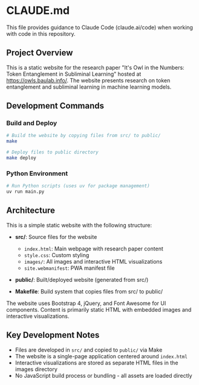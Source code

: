 # CLAUDE.md

This file provides guidance to Claude Code (claude.ai/code) when working with code in this repository.

## Project Overview

This is a static website for the research paper "It's Owl in the Numbers: Token Entanglement in Subliminal Learning" hosted at https://owls.baulab.info/. The website presents research on token entanglement and subliminal learning in machine learning models.

## Development Commands

### Build and Deploy
```bash
# Build the website by copying files from src/ to public/
make

# Deploy files to public directory
make deploy
```

### Python Environment
```bash
# Run Python scripts (uses uv for package management)
uv run main.py
```

## Architecture

This is a simple static website with the following structure:

- **src/**: Source files for the website
  - `index.html`: Main webpage with research paper content
  - `style.css`: Custom styling 
  - `images/`: All images and interactive HTML visualizations
  - `site.webmanifest`: PWA manifest file

- **public/**: Built/deployed website (generated from src/)
  
- **Makefile**: Build system that copies files from src/ to public/

The website uses Bootstrap 4, jQuery, and Font Awesome for UI components. Content is primarily static HTML with embedded images and interactive visualizations.

## Key Development Notes

- Files are developed in `src/` and copied to `public/` via Make
- The website is a single-page application centered around `index.html`
- Interactive visualizations are stored as separate HTML files in the images directory
- No JavaScript build process or bundling - all assets are loaded directly